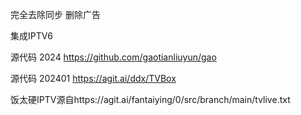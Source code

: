 完全去除同步  删除广告

集成IPTV6 

源代码  2024
https://github.com/gaotianliuyun/gao


源代码 202401
https://agit.ai/ddx/TVBox

饭太硬IPTV源自https://agit.ai/fantaiying/0/src/branch/main/tvlive.txt
